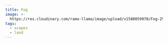 ```yaml
---
title: Fog
image: >-
  https://res.cloudinary.com/rama-llama/image/upload/v1580059970/Fog-2997_guovv0.jpg
tags:
  - scapes
  - land
---
```


